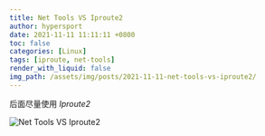 ```yaml
---
title: Net Tools VS Iproute2
author: hypersport
date: 2021-11-11 11:11:11 +0800
toc: false
categories: [Linux]
tags: [iproute, net-tools]
render_with_liquid: false
img_path: /assets/img/posts/2021-11-11-net-tools-vs-iproute2/
---
```


后面尽量使用 *Iproute2* 

![Net Tools VS Iproute2](net-tools-vs-iproute2.png "Net Tools VS Iproute2")
